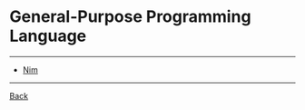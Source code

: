 # General-Purpose Programming Language

---

- [Nim](./General-Purpose/Nim.md)

---

[Back](./../readme.md)
